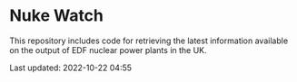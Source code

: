 # Nuke Watch

This repository includes code for retrieving the latest information available on the output of EDF nuclear power plants in the UK.

Last updated: 2022-10-22 04:55